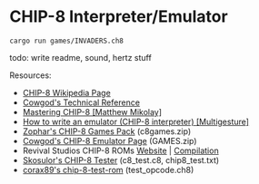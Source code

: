 # CHIP-8 Interpreter/Emulator

```
cargo run games/INVADERS.ch8
```

todo: write readme, sound, hertz stuff

Resources:
- [CHIP-8 Wikipedia Page](https://en.wikipedia.org/wiki/CHIP-8)
- [Cowgod's Technical Reference](http://devernay.free.fr/hacks/chip8/C8TECH10.HTM)
- [Mastering CHIP-8 [Matthew Mikolay]](http://mattmik.com/files/chip8/mastering/chip8.html)
- [How to write an emulator (CHIP-8 interpreter) [Multigesture]](http://www.multigesture.net/articles/how-to-write-an-emulator-chip-8-interpreter/)
- [Zophar's CHIP-8 Games Pack](https://www.zophar.net/pdroms/chip8/chip-8-games-pack.html) (c8games.zip)
- [Cowgod's CHIP-8 Emulator Page](http://devernay.free.fr/hacks/chip8/) (GAMES.zip)
- Revival Studios CHIP-8 ROMs [Website](http://www.revival-studios.com/other.php) | [Compilation](https://github.com/dmatlack/chip8/tree/master/roms)
- [Skosulor's CHIP-8 Tester](https://github.com/Skosulor/c8int/tree/master/test) (c8_test.c8, chip8_test.txt)
- [corax89's chip-8-test-rom](https://github.com/corax89/chip8-test-rom) (test_opcode.ch8)